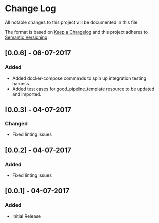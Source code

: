 # Change Log
All notable changes to this project will be documented in this file.

The format is based on [Keep a Changelog](http://keepachangelog.com/)
and this project adheres to [Semantic Versioning](http://semver.org/).

## [0.0.6] - 06-07-2017
### Added
 - Added docker-compose commands to spin up integration testing harness.
 - Added test cases for gocd_pipeline_template resource to be updated and imported.

## [0.0.3] - 04-07-2017
### Changed
 - Fixed linting issues

## [0.0.2] - 04-07-2017
### Added
 - Fixed linting issues

## [0.0.1] - 04-07-2017
### Added
 - Initial Release